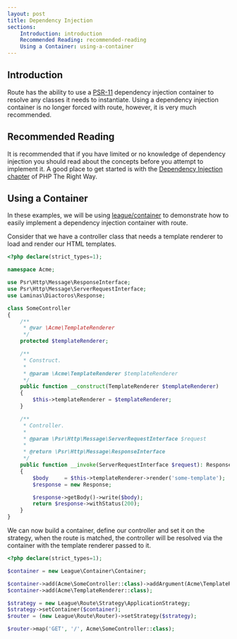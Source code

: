 ```yaml
---
layout: post
title: Dependency Injection
sections:
    Introduction: introduction
    Recommended Reading: recommended-reading
    Using a Container: using-a-container
---
```

## Introduction

Route has the ability to use a [PSR-11](https://www.php-fig.org/psr/psr-11/) dependency injection container to resolve any classes it needs to instantiate. Using a dependency injection container is no longer forced with route, however, it is very much recommended.

## Recommended Reading

It is recommended that if you have limited or no knowledge of dependency injection you should read about the concepts before you attempt to implement it. A good place to get started is with the [Dependency Injection chapter](https://www.phptherightway.com/#dependency_injection) of PHP The Right Way.

## Using a Container

In these examples, we will be using [league/container](https://container.thephpleague.com/) to demonstrate how to easily implement a dependency injection container with route.

Consider that we have a controller class that needs a template renderer to load and render our HTML templates.

~~~php
<?php declare(strict_types=1);

namespace Acme;

use Psr\Http\Message\ResponseInterface;
use Psr\Http\Message\ServerRequestInterface;
use Laminas\Diactoros\Response;

class SomeController
{
    /**
     * @var \Acme\TemplateRenderer
     */
    protected $templateRenderer;

    /**
     * Construct.
     *
     * @param \Acme\TemplateRenderer $templateRenderer
     */
    public function __construct(TemplateRenderer $templateRenderer)
    {
        $this->templateRenderer = $templateRenderer;
    }

    /**
     * Controller.
     *
     * @param \Psr\Http\Message\ServerRequestInterface $request
     *
     * @return \Psr\Http\Message\ResponseInterface
     */
    public function __invoke(ServerRequestInterface $request): ResponseInterface
    {
        $body     = $this->templateRenderer->render('some-template');
        $response = new Response;

        $response->getBody()->write($body);
        return $response->withStatus(200);
    }
}
~~~

We can now build a container, define our controller and set it on the strategy, when the route is matched, the controller will be resolved via the container with the template renderer passed to it.

~~~php
<?php declare(strict_types=1);

$container = new League\Container\Container;

$container->add(Acme\SomeController::class)->addArgument(Acme\TemplateRenderer::class);
$container->add(Acme\TemplateRenderer::class);

$strategy = new League\Route\Strategy\ApplicationStrategy;
$strategy->setContainer($container);
$router = (new League\Route\Router)->setStrategy($strategy);

$router->map('GET', '/', Acme\SomeController::class);
~~~
